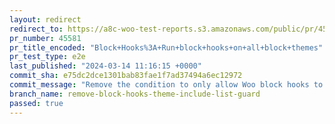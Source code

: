 ```yaml
---
layout: redirect
redirect_to: https://a8c-woo-test-reports.s3.amazonaws.com/public/pr/45581/e2e/index.html
pr_number: 45581
pr_title_encoded: "Block+Hooks%3A+Run+block+hooks+on+all+block+themes"
pr_test_type: e2e
last_published: "2024-03-14 11:16:15 +0000"
commit_sha: e75dc2dce1301bab83fae1f7ad37494a6ec12972
commit_message: "Remove the condition to only allow Woo block hooks to run on approved…"
branch_name: remove-block-hooks-theme-include-list-guard
passed: true
---
```

